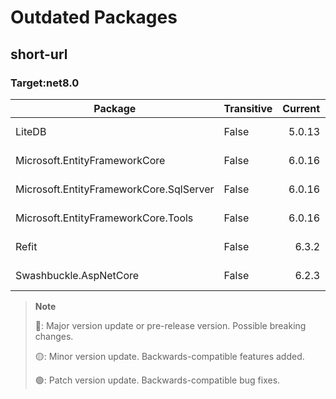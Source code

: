 # Outdated Packages

## short-url

### Target:net8.0

|Package|Transitive|Current|Last|Severity|
|-|-|-:|-:|-:|
|LiteDB|False|5.0.13|${\textsf{5.0.}}\textcolor{green}{\textsf{21}}$|Patch
|Microsoft.EntityFrameworkCore|False|6.0.16|$\textcolor{red}{\textsf{9.0.0}}$|Major
|Microsoft.EntityFrameworkCore.SqlServer|False|6.0.16|$\textcolor{red}{\textsf{9.0.0}}$|Major
|Microsoft.EntityFrameworkCore.Tools|False|6.0.16|$\textcolor{red}{\textsf{9.0.0}}$|Major
|Refit|False|6.3.2|$\textcolor{red}{\textsf{8.0.0}}$|Major
|Swashbuckle.AspNetCore|False|6.2.3|$\textcolor{red}{\textsf{7.2.0}}$|Major

> __Note__
>
> 🔴: Major version update or pre-release version. Possible breaking changes.
>
> 🟡: Minor version update. Backwards-compatible features added.
>
> 🟢: Patch version update. Backwards-compatible bug fixes.
